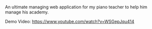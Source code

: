 An ultimate managing web application for my piano teacher to help him manage his academy.

Demo Video: https://www.youtube.com/watch?v=WSGepJqu414
